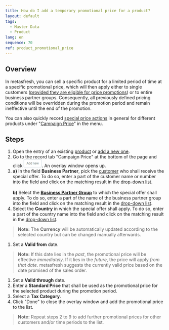 ```yaml
---
title: How do I add a temporary promotional price for a product?
layout: default
tags:
  - Master Data
  - Product
lang: en
sequence: 70
ref: product_promotional_price
---
```


## Overview
In metasfresh, you can sell a specific product for a limited period of time at a specific promotional price, which will then apply either to single customers ([provided they are eligible for price promotions](Price_campaign_allow_promotional_price)) or to entire business partner groups. Consequently, all previously defined pricing conditions will be overridden during the promotion period and remain ineffective until the end of the promotion.

You can also quickly record [special price actions](Price_campaign_add_promotional_price) in general for different products under "[Campaign Price](Menu)" in the menu.

## Steps
1. Open the entry of an existing [product](Menu) or [add a new one](NewProduct).
1. Go to the record tab "Campaign Price" at the bottom of the page and click !["Add new"](assets/Add_New_Button.png). An overlay window opens up.
1. **a)** In the field **Business Partner**, pick the [customer](New_business_partner_customer) who shall receive the special offer. To do so, enter a part of the customer name or number into the field and click on the matching result in the <a href="Keyboard_shortcuts_reference#dropdown" title="Dynamic Search Box (Autocompletion)">drop-down list</a>.<br><br>
**b)** Select the [**Business Partner Group**](New_Business_Partner_Group) to which the special offer shall apply. To do so, enter a part of the name of the business partner group into the field and click on the matching result in the <a href="Keyboard_shortcuts_reference#dropdown" title="Dynamic Search Box (Autocompletion)">drop-down list</a>.
1. Select the **Country** in which the special offer shall apply. To do so, enter a part of the country name into the field and click on the matching result in the <a href="Keyboard_shortcuts_reference#dropdown" title="Dynamic Search Box (Autocompletion)">drop-down list</a>.
 >**Note:** The **Currency** will be automatically updated according to the selected country but can be changed manually afterwards.

1. Set a **Valid from** date.
 >**Note:** If this date lies in the *past*, the promotional price will be effective *immediately*. If it lies in the *future*, the price will apply *from that date*. metasfresh suggests the currently valid price based on the date promised of the sales order.

1. Set a **Valid through** date.
1. Enter a **Standard Price** that shall be used as the promotional price for the selected product during the promotion period.
1. Select a **Tax Category**.
1. Click "Done" to close the overlay window and add the promotional price to the list.
 >**Note:** Repeat steps 2 to 9 to add further promotional prices for other customers and/or time periods to the list.
